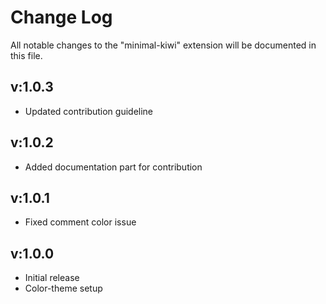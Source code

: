 # Change Log

All notable changes to the "minimal-kiwi" extension will be documented in this file.


## v:1.0.3
- Updated contribution guideline


## v:1.0.2
- Added documentation part for contribution


## v:1.0.1
- Fixed comment color issue


## v:1.0.0
- Initial release
- Color-theme setup